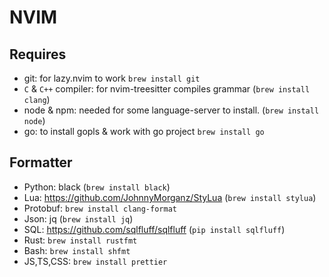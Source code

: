 # NVIM

## Requires

- git: for lazy.nvim to work `brew install git`
- `C` & `C++` compiler: for nvim-treesitter compiles grammar (`brew install clang`)
- node & npm: needed for some language-server to install. (`brew install node`)
- go: to install gopls & work with go project `brew install go`

## Formatter

- Python: black (`brew install black`)
- Lua: https://github.com/JohnnyMorganz/StyLua (`brew install stylua`)
- Protobuf: `brew install clang-format`
- Json: jq (`brew install jq`)
- SQL: https://github.com/sqlfluff/sqlfluff (`pip install sqlfluff`)
- Rust: `brew install rustfmt`
- Bash: `brew install shfmt`
- JS,TS,CSS: `brew install prettier`
